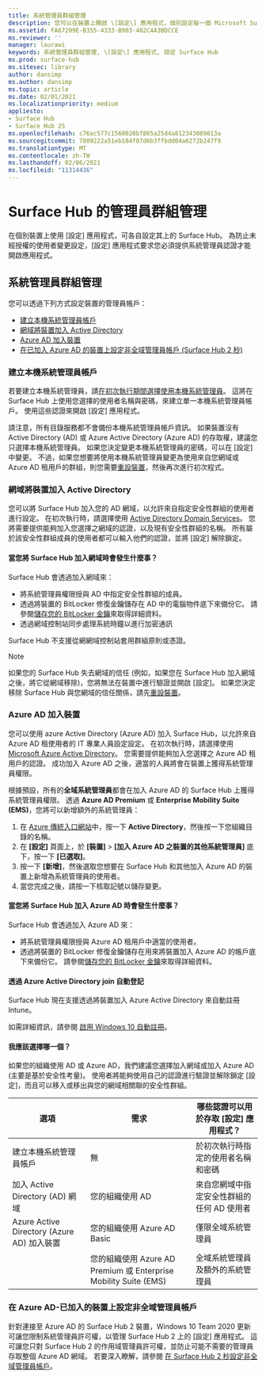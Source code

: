 ```yaml
---
title: 系統管理員群組管理
description: 您可以在裝置上開啟 \[設定\] 應用程式，個別設定每一個 Microsoft Surface Hub。
ms.assetid: FA67209E-B355-4333-B903-482C4A3BDCCE
ms.reviewer: ''
manager: laurawi
keywords: 系統管理員群組管理, \[設定\] 應用程式, 設定 Surface Hub
ms.prod: surface-hub
ms.sitesec: library
author: dansimp
ms.author: dansimp
ms.topic: article
ms.date: 02/01/2021
ms.localizationpriority: medium
appliesto:
- Surface Hub
- Surface Hub 2S
ms.openlocfilehash: c76ac577c1560020bf865a25d4a812343089013a
ms.sourcegitcommit: 7809222a51eb184f07d6b3ffbdd04a6272b247f9
ms.translationtype: MT
ms.contentlocale: zh-TW
ms.lasthandoff: 02/06/2021
ms.locfileid: "11314436"
---
```

# Surface Hub 的管理員群組管理


在個別裝置上使用 [設定] 應用程式，可各自設定其上的 Surface Hub。 為防止未經授權的使用者變更設定，\[設定\] 應用程式要求您必須提供系統管理員認證才能開啟應用程式。


## 系統管理員群組管理

您可以透過下列方式設定裝置的管理員帳戶：

- [建立本機系統管理員帳戶](#create-a-local-admin-account)
- [網域將裝置加入 Active Directory](#domain-join-the-device-to-active-directory)
- [Azure AD 加入裝置](#azure-ad-join-the-device)
- [在已加入 Azure AD 的裝置上設定非全域管理員帳戶 (Surface Hub 2 秒) ](#configure-non-global-admin-accounts-on-azure-ad-joined-devices)


### 建立本機系統管理員帳戶

若要建立本機系統管理員，請[在初次執行期間選擇使用本機系統管理員](first-run-program-surface-hub.md#use-a-local-admin)。 這將在 Surface Hub 上使用您選擇的使用者名稱與密碼，來建立單一本機系統管理員帳戶。 使用這些認證來開啟 \[設定\] 應用程式。

請注意，所有目錄服務都不會備份本機系統管理員帳戶資訊。 如果裝置沒有 Active Directory (AD) 或 Azure Active Directory (Azure AD) 的存取權，建議您只選擇本機系統管理員。 如果您決定變更本機系統管理員的密碼，可以在 \[設定\] 中變更。 不過，如果您想要將使用本機系統管理員變更為使用來自您網域或 Azure AD 租用戶的群組，則您需要[重設裝置](device-reset-surface-hub.md)，然後再次進行初次程式。

### 網域將裝置加入 Active Directory

您可以將 Surface Hub 加入您的 AD 網域，以允許來自指定安全性群組的使用者進行設定。 在初次執行時，請選擇使用 [Active Directory Domain Services](first-run-program-surface-hub.md#use-active-directory-domain-services)。 您將需要提供能夠加入您選擇之網域的認證，以及現有安全性群組的名稱。 所有屬於該安全性群組成員的使用者都可以輸入他們的認證，並將 \[設定\] 解除鎖定。

#### 當您將 Surface Hub 加入網域時會發生什麼事？
Surface Hub 會透過加入網域來：
- 將系統管理員權限授與 AD 中指定安全性群組的成員。
- 透過將裝置的 BitLocker 修復金鑰儲存在 AD 中的電腦物件底下來備份它。 請參閱[儲存您的 BitLocker 金鑰](save-bitlocker-key-surface-hub.md)來取得詳細資料。
- 透過網域控制站同步處理系統時鐘以進行加密通訊

Surface Hub 不支援從網網域控制站套用群組原則或憑證。

> [!NOTE]
> 如果您的 Surface Hub 失去網域的信任 (例如，如果您在 Surface Hub 加入網域之後，將它從網域移除)，您將無法在裝置中進行驗證並開啟 \[設定\]。 如果您決定移除 Surface Hub 與您網域的信任關係，請先[重設裝置](device-reset-surface-hub.md)。


### Azure AD 加入裝置

您可以使用 azure Active Directory (Azure AD) 加入 Surface Hub，以允許來自 Azure AD 租使用者的 IT 專業人員設定設定。 在初次執行時，請選擇使用 [Microsoft Azure Active Directory](first-run-program-surface-hub.md#use-microsoft-azure-active-directory)。 您需要提供能夠加入您選擇之 Azure AD 租用戶的認證。 成功加入 Azure AD 之後，適當的人員將會在裝置上獲得系統管理員權限。

根據預設，所有的**全域系統管理員**都會在加入 Azure AD 的 Surface Hub 上獲得系統管理員權限。 透過 **Azure AD Premium** 或 **Enterprise Mobility Suite (EMS)**，您將可以新增額外的系統管理員：
1.  在 [Azure 傳統入口網站](https://manage.windowsazure.com/)中，按一下 **Active Directory**，然後按一下您組織目錄的名稱。
2.  在 **\[設定\]** 頁面上，於 **\[裝置\]**  >  **\[加入 Azure AD 之裝置的其他系統管理員\]** 底下，按一下 **\[已選取\]**。
3.  按一下 **\[新增\]**，然後選取您想要在 Surface Hub 和其他加入 Azure AD 的裝置上新增為系統管理員的使用者。
4.  當您完成之後，請按一下核取記號以儲存變更。

#### 當您將 Surface Hub 加入 Azure AD 時會發生什麼事？
Surface Hub 會透過加入 Azure AD 來：
- 將系統管理員權限授與 Azure AD 租用戶中適當的使用者。
- 透過將裝置的 BitLocker 修復金鑰儲存在用來將裝置加入 Azure AD 的帳戶底下來備份它。 請參閱[儲存您的 BitLocker 金鑰](save-bitlocker-key-surface-hub.md)來取得詳細資料。

#### 透過 Azure Active Directory join 自動登記

Surface Hub 現在支援透過將裝置加入 Azure Active Directory 來自動註冊 Intune。 

如需詳細資訊，請參閱 [啟用 Windows 10 自動註冊](https://docs.microsoft.com/intune/windows-enroll#enable-windows-10-automatic-enrollment)。

#### 我應該選擇哪一個？

如果您的組織使用 AD 或 Azure AD，我們建議您選擇加入網域或加入 Azure AD (主要是基於安全性考量)。 使用者將能夠使用自己的認證進行驗證並解除鎖定 \[設定\]，而且可以移入或移出與您的網域相關聯的安全性群組。

| 選項                                            | 需求                            | 哪些認證可以用於存取 \[設定\] 應用程式？  |
|---------------------------------------------------|-----------------------------------------|-------|
| 建立本機系統管理員帳戶                      | 無                                    | 於初次執行時指定的使用者名稱和密碼 |
| 加入 Active Directory (AD) 網域              | 您的組織使用 AD               | 來自您網域中指定安全性群組的任何 AD 使用者 |
| Azure Active Directory (Azure AD) 加入裝置 | 您的組織使用 Azure AD Basic   | 僅限全域系統管理員 |
| &nbsp;                                            | 您的組織使用 Azure AD Premium 或 Enterprise Mobility Suite (EMS) | 全域系統管理員及額外的系統管理員 |


### 在 Azure AD-已加入的裝置上設定非全域管理員帳戶

針對連接至 Azure AD 的 Surface Hub 2 裝置，Windows 10 Team 2020 更新可讓您限制系統管理員許可權，以管理 Surface Hub 2 上的 [設定] 應用程式。 這可讓您只對 Surface Hub 2 的作用域管理員許可權，並防止可能不需要的管理員存取整個 Azure AD 網域。 若要深入瞭解，請參閱 [在 Surface Hub 2 秒設定非全域管理員帳戶](surface-hub-2s-nonglobal-admin.md)。